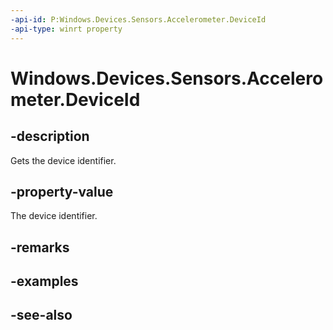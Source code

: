 ----api-id: P:Windows.Devices.Sensors.Accelerometer.DeviceId
-api-type: winrt property
---<!-- Property syntaxpublic string DeviceId { get; }--># Windows.Devices.Sensors.Accelerometer.DeviceId## -descriptionGets the device identifier.## -property-valueThe device identifier.## -remarks## -examples## -see-also